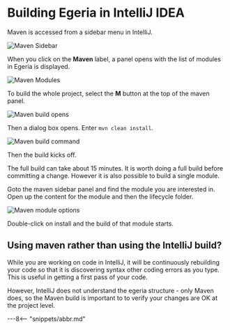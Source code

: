 <!-- SPDX-License-Identifier: CC-BY-4.0 -->
<!-- Copyright Contributors to the ODPi Egeria project 2020. -->

# Building Egeria in IntelliJ IDEA

Maven is accessed from a sidebar menu in IntelliJ.

![Maven Sidebar](../../../developer-resources/tools/intellij-maven-sidebar-menu.png)

When you click on the **Maven** label, a panel opens with
the list of modules in
Egeria is displayed.

![Maven Modules](../../../developer-resources/tools/intellij-maven-modules-list.png)

To build the whole project, select the **M** button at the top of the
maven panel.

![Maven build opens](../../../developer-resources/tools/intellij-run-maven-option.png)

Then a dialog box opens.  Enter `mvn clean install`.

![Maven build command](../../../developer-resources/tools/intellij-run-maven-clean-install.png)

Then the build kicks off.

The full build can take about 15 minutes.  It is worth doing a full build before
committing a change.  However it is also possible to build a single module.

Goto the maven sidebar panel and find the module you are interested in.
Open up the content for the module and then the lifecycle folder.

![Maven module options](../../../developer-resources/tools/intellij-maven-module-lifecycle-values.png)

Double-click on install and the build of that module starts.


## Using maven rather than using the IntelliJ build?

While you are working on code in IntelliJ, it will be continuously rebuilding
your code so that it is discovering syntax other coding errors as you type.
This is useful in getting a first pass of your code.

However, IntelliJ does not understand the egeria structure - only Maven
does, so the Maven build is important to to verify your changes are
OK at the project level.

---8<-- "snippets/abbr.md"
